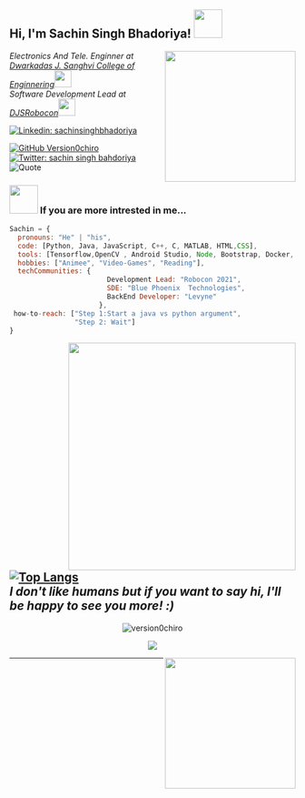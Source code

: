 <h2> Hi, I'm Sachin Singh Bhadoriya! <img src="https://media.giphy.com/media/l1JJ7hRzqWBQ7dKys7/giphy.gif" width="50"></h2>
<img align='right' src="https://i.pinimg.com/originals/c1/3e/7f/c13e7f371b14f93e91808200631b8a81.gif" width="230">
<p><em>Electronics And Tele.  Enginner at <a href="http://djsce.ac.in/">Dwarkadas J. Sanghvi College of Enginnering</a><img src="https://media.giphy.com/media/YS1oEkcJAcq1q/giphy.gif" width="30"></br>
Software Development Lead at <a href="https://www.linkedin.com/company/djs-robocon-robotics-team-djsce/">DJSRobocon</a><img src="https://media.giphy.com/media/SwRilQkg9hpeM/giphy.gif" width="30"> 
</em></p>


[![Linkedin: sachinsinghbhadoriya](https://img.shields.io/badge/-sachinsinghbhadoriya-blue?style=flat-square&logo=Linkedin&logoColor=white&link=https://www.linkedin.com/sachin-singh-bhadoriya-46b18219a/)](https://www.linkedin.com/in/sachin-singh-bhadoriya-46b18219a/)

[![GitHub Version0chiro](https://img.shields.io/github/followers/version0chiro?label=follow&style=social)](https://github.com/version0chiro)
[![Twitter: sachin singh bahdoriya](https://img.shields.io/twitter/follow/SachinS84744235?style=social)](https://twitter.com/SachinS84744235)
![Quote](https://github-readme-quotes.herokuapp.com/quote?theme=radical&animation=default&layout=default&font=default)

### <img src="https://media.giphy.com/media/9KCPkAcRqU9j2/giphy.gif" width="50"> If you are more intrested in me...  
```javascript
Sachin = {
  pronouns: "He" | "his",
  code: [Python, Java, JavaScript, C++, C, MATLAB, HTML,CSS],
  tools: [Tensorflow,OpenCV , Android Studio, Node, Bootstrap, Docker, React, Flask],
  hobbies: ["Animee", "Video-Games", "Reading"],
  techCommunities: {
                        Development Lead: "Robocon 2021",
                        SDE: "Blue Phoenix  Technologies",
                        BackEnd Developer: "Levyne"
                      },
 how-to-reach: ["Step 1:Start a java vs python argument",
                "Step 2: Wait"]
}
```
<img src="https://media.giphy.com/media/21PccxrfPVOV1lhBAQ/giphy.gif" width="400" align='right'> 

[![Top Langs](https://github-readme-stats.vercel.app/api/top-langs/?username=version0chiro&hide=jupyter%20notebook&theme=gotham)](https://github.com/anuraghazra/github-readme-stats)
<br>
<em><b>I don't like humans</b> but if you want to say <b>hi, I'll be happy to see you more!</b> :)</em>
---
<p align="center"> <img src="https://github-readme-stats.vercel.app/api?username=version0chiro&show_icons=true&theme=gotham" alt="version0chiro" />
<p align="center">
<a href="https://github.com/version0chiro">
  <img align="center" src="https://github-readme-streak-stats.herokuapp.com/?user=version0chiro&theme=algolia#version3" />
</a>
</p>

<img align='right' src="https://media.giphy.com/media/6IkjQmpaRwIabJ2G3C/giphy.gif" width="230">



---
